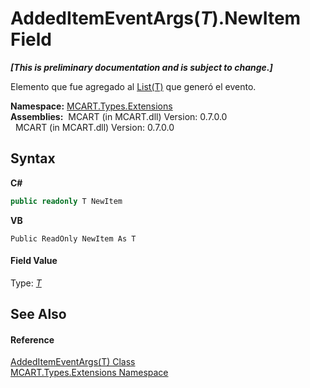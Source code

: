 # AddedItemEventArgs(*T*).NewItem Field
 _**\[This is preliminary documentation and is subject to change.\]**_

Elemento que fue agregado al <a href="e472f890-0d94-e75b-9f29-f49cc04a830f">List(T)</a> que generó el evento.

**Namespace:**&nbsp;<a href="a8e71047-44e0-7000-43f0-67a6f5b9758c">MCART.Types.Extensions</a><br />**Assemblies:**&nbsp;&nbsp;MCART (in MCART.dll) Version: 0.7.0.0<br />&nbsp;&nbsp;MCART (in MCART.dll) Version: 0.7.0.0<br />

## Syntax

**C#**<br />
``` C#
public readonly T NewItem
```

**VB**<br />
``` VB
Public ReadOnly NewItem As T
```


#### Field Value
Type: <a href="ff57925e-493c-c671-62ea-72b4f93b6fdf">*T*</a>

## See Also


#### Reference
<a href="ff57925e-493c-c671-62ea-72b4f93b6fdf">AddedItemEventArgs(T) Class</a><br /><a href="a8e71047-44e0-7000-43f0-67a6f5b9758c">MCART.Types.Extensions Namespace</a><br />